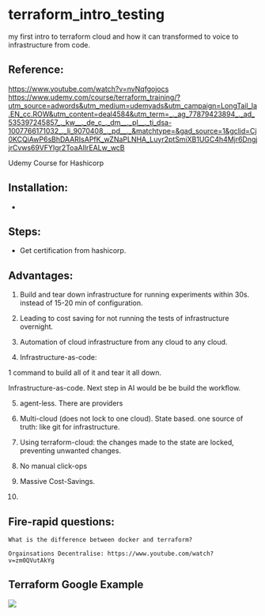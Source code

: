 # terraform_intro_testing
my first intro to terraform cloud and how it can transformed to voice to infrastructure from code. 


## Reference:
   https://www.youtube.com/watch?v=nvNqfgojocs
   https://www.udemy.com/course/terraform_training/?utm_source=adwords&utm_medium=udemyads&utm_campaign=LongTail_la.EN_cc.ROW&utm_content=deal4584&utm_term=_._ag_77879423894_._ad_535397245857_._kw__._de_c_._dm__._pl__._ti_dsa-1007766171032_._li_9070408_._pd__._&matchtype=&gad_source=1&gclid=Cj0KCQiAwP6sBhDAARIsAPfK_wZNaPLNHA_Luyr2ptSmiXB1UGC4h4Mjr6DngjjrCvws69VFYIgr2ToaAlIrEALw_wcB


   Udemy Course for Hashicorp


## Installation:
   * 

## Steps: 
   * Get certification from hashicorp.


## Advantages: 
   1. Build and tear down infrastructure for running experiments within 30s. instead of 15-20 min of configuration.

   2. Leading to cost saving for not running the tests of infrastructure overnight.


   3. Automation of cloud infrastructure from any cloud to any cloud.


   4. Infrastructure-as-code: 

   1 command to build all of it and tear it all down.


   Infrastructure-as-code. Next step in AI would be be build the workflow.


   5. agent-less. There are providers 

   6. Multi-cloud (does not lock to one cloud). State based.
      one source of truth: like git for infrastructure.


   7. Using terraform-cloud: the changes made to the state are locked, preventing unwanted changes.


   8. No manual click-ops

   9. Massive Cost-Savings.
   10. 


## Fire-rapid questions:
    What is the difference between docker and terraform?

    Orgainsations Decentralise: https://www.youtube.com/watch?v=zm0QVutAkYg

## Terraform Google Example
![](terraform_google.png)
